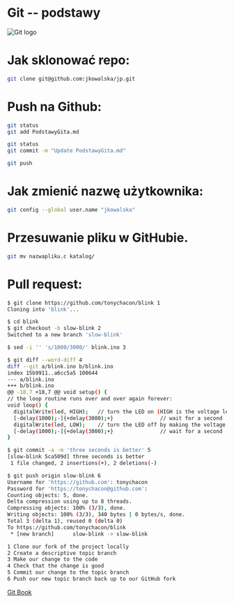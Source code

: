 # Git -- podstawy

![Git logo](http://static.blog.wirone.info/2012/02/Git-logo.png)

# Jak sklonować repo:

```sh
git clone git@github.com:jkowalska/jp.git
```
# Push na Github:

```sh
git status
git add PodstawyGita.md

git status
git commit -m "Update PodstawyGita.md"

git push
```
# Jak zmienić nazwę użytkownika:

```sh
git config --global user.name "jkowalska"
```
# Przesuwanie pliku w GitHubie.

```sh
git mv nazwapliku.c katalog/
```
# Pull request:

```sh
$ git clone https://github.com/tonychacon/blink 1
Cloning into 'blink'...

$ cd blink
$ git checkout -b slow-blink 2
Switched to a new branch 'slow-blink'

$ sed -i '' 's/1000/3000/' blink.ino 3

$ git diff --word-diff 4
diff --git a/blink.ino b/blink.ino
index 15b9911..a6cc5a5 100644
--- a/blink.ino
+++ b/blink.ino
@@ -18,7 +18,7 @@ void setup() {
// the loop routine runs over and over again forever:
void loop() {
  digitalWrite(led, HIGH);   // turn the LED on (HIGH is the voltage level)
  [-delay(1000);-]{+delay(3000);+}               // wait for a second
  digitalWrite(led, LOW);    // turn the LED off by making the voltage LOW
  [-delay(1000);-]{+delay(3000);+}               // wait for a second
}

$ git commit -a -m 'three seconds is better' 5
[slow-blink 5ca509d] three seconds is better
 1 file changed, 2 insertions(+), 2 deletions(-)

$ git push origin slow-blink 6
Username for 'https://github.com': tonychacon
Password for 'https://tonychacon@github.com':
Counting objects: 5, done.
Delta compression using up to 8 threads.
Compressing objects: 100% (3/3), done.
Writing objects: 100% (3/3), 340 bytes | 0 bytes/s, done.
Total 3 (delta 1), reused 0 (delta 0)
To https://github.com/tonychacon/blink
 * [new branch]      slow-blink -> slow-blink
```
```sh
1 Clone our fork of the project locally
2 Create a descriptive topic branch
3 Make our change to the code
4 Check that the change is good
5 Commit our change to the topic branch
6 Push our new topic branch back up to our GitHub fork
```

[Git Book](https://git-scm.com/book/en/v2)



